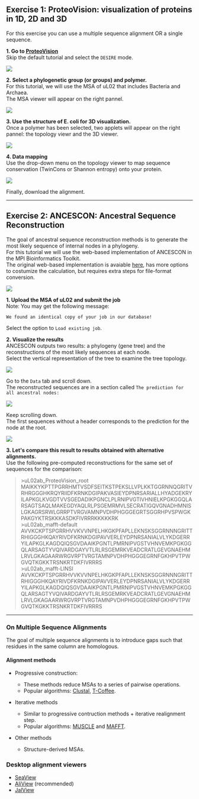 
## Exercise 1: ProteoVision: visualization of proteins in 1D, 2D and 3D 
For this exercise you can use a multiple sequence alignment OR a single sequence.

**1. Go to [ProteoVision](https://proteovision.chemistry.gatech.edu/)** \
Skip the default tutorial and select the `DESIRE` mode.

![](https://github.com/Claualvarez/Sequence_analysis_intro/blob/master/figures/skip_tutorial.png)

**2. Select a phylogenetic group (or groups) and polymer.** \
For this tutorial, we will use the MSA of uL02 that includes Bacteria and Archaea. \
The MSA viewer will appear on the right pannel.

![](https://github.com/Claualvarez/Sequence_analysis_intro/blob/master/figures/TwinCons_params.png)

**3. Use the structure of E. coli for 3D visualization.** \
Once a polymer has been selected, two applets will appear on the right pannel: the topology viewr and the 3D viewer.

![](https://github.com/Claualvarez/Sequence_analysis_intro/blob/master/figures/uL02_2D_3D.png)

**4. Data mapping** \
Use the drop-down menu on the topology viewer to map sequence conservation (TwinCons or Shannon entropy) onto your protein.

![](https://github.com/Claualvarez/Sequence_analysis_intro/blob/master/figures/ProteoVision_TwinCons.png)

Finally, download the alignment.
  
____
## Exercise 2: ANCESCON: Ancestral Sequence Reconstruction

The goal of ancestral sequence reconstruction methods is to generate the most likely sequence of internal nodes in a phylogeny. \
For this tutorial we will use the web-based implementation of ANCESCON in the MPI Bioinformatics Toolkit. \
The original web-based implementation is avaiable [here](http://prodata.swmed.edu/ancescon/ancescon.php), has more options to costumize the calculation, but requires extra steps for file-format conversion.

![](https://github.com/Claualvarez/Sequence_analysis_intro/blob/master/figures/MPI_loadANCESCON.png)

**1. Upload the MSA of uL02 and submit the job** \
Note: You may get the following message:

`We found an identical copy of your job in our database!`

Select the option to `Load existing job`.

**2. Visualize the results** \
ANCESCON outputs two results: a phylogeny (gene tree) and the reconstructions of the most likely sequences at each node. \
Select the vertical representation of the tree to examine the tree topology. 

![](https://github.com/Claualvarez/Sequence_analysis_intro/blob/master/figures/ANCESCON_Tree.png)

Go to the `Data` tab and scroll down. \
The reconstructed sequences are in a section called `The prediction for all ancestral nodes:`

![](https://github.com/Claualvarez/Sequence_analysis_intro/blob/master/figures/ANCESCON_results.png)

Keep scrolling down. \
The first sequences without a header corresponds to the prediction for the node at the root.

![](https://github.com/Claualvarez/Sequence_analysis_intro/blob/master/figures/ANCESCON_rootseq.png)

**3. Let's compare this result to results obtained with alternative alignments.** \
Use the following pre-computed reconstructions for the same set of sequences for the comparison:  

>
>\>uL02ab_ProteoVision_root \
MAIKKYKPTTPGRRHMTVSDFSEITKSTPEKSLLVPLKKTGGRNNQGRITVRHRGGGHKRQYRIIDFKRNKDGIPAKVASIEYDPNRSARIALLHYADGEKRYILAPKGLKVGDTVVSGEDADIKPGNCLPLRNIPVGTIVHNIELKPGKGGQLARSAGTSAQLMAKEGDYAQLRLPSGEMRMVLSECRATIGQVGNADHMNISLGKAGRSRWLGRRPTVRGVAMNPVDHPHGGGEGRTSGGRHPVSPWGKPAKGYKTRSKKKASDKFIVRRRKKKKKRK \
>\>uL02ab_mafft-default \
>AVVKCKPTSPGRRHVVKVVNPELHKGKPFAPLLEKNSKSGGRNNNGRITTRHIGGGHKQAYRIVDFKRNKDGIPAVVERLEYDPNRSANIALVLYKDGERRYILAPKGLKAGDQIQSGVDAAIKPGNTLPMRNIPVGSTVHNVEMKPGKGGQLARSAGTYVQIVARDGAYVTLRLRSGEMRKVEADCRATLGEVGNAEHMLRVLGKAGAARWRGVRPTVRGTAMNPVDHPHGGGEGRNFGKHPVTPWGVQTKGKKTRSNKRTDKFIVRRRS \
>\>uL02ab_mafft-LINSI \
>AVVKCKPTSPGRRHVVKVVNPELHKGKPFAPLLEKNSKSGGRNNNGRITTRHIGGGHKQAYRIVDFKRNKDGIPAVVERLEYDPNRSANIALVLYKDGERRYILAPKGLKAGDQIQSGVDAAIKPGNTLPMRNIPVGSTVHNVEMKPGKGGQLARSAGTYVQIVARDGAYVTLRLRSGEMRKVEADCRATLGEVGNAEHMLRVLGKAGAARWRGVRPTVRGTAMNPVDHPHGGGEGRNFGKHPVTPWGVQTKGKKTRSNKRTDKFIVRRRS 
>

____

### On Multiple Sequence Alignments

The goal of multiple sequence alignments is to introduce gaps such that residues in 
the same column are homologous.

#### Alignment methods
- Progressive construction:
  - These methods reduce MSAs to a series of pairwise operations.
  - Popular algorithms: [Clustal](https://www.ebi.ac.uk/Tools/msa/clustalo/), [T-Coffee](https://www.ebi.ac.uk/Tools/msa/tcoffee/).

- Iterative methods
  - Similar to progressive contruction methods + iterative realignment step.
  - Popular algorithms: [MUSCLE](https://www.ebi.ac.uk/Tools/msa/muscle/) and [MAFFT](https://www.ebi.ac.uk/Tools/msa/mafft/).

- Other methods
  - Structure-derived MSAs.

### Desktop alignment viewers 
- [SeaView](http://doua.prabi.fr/software/seaview)
- [AliView](https://ormbunkar.se/aliview/#DOWNLOAD) (recommended)
- [JalView](http://www.jalview.org/getdown/release/)


